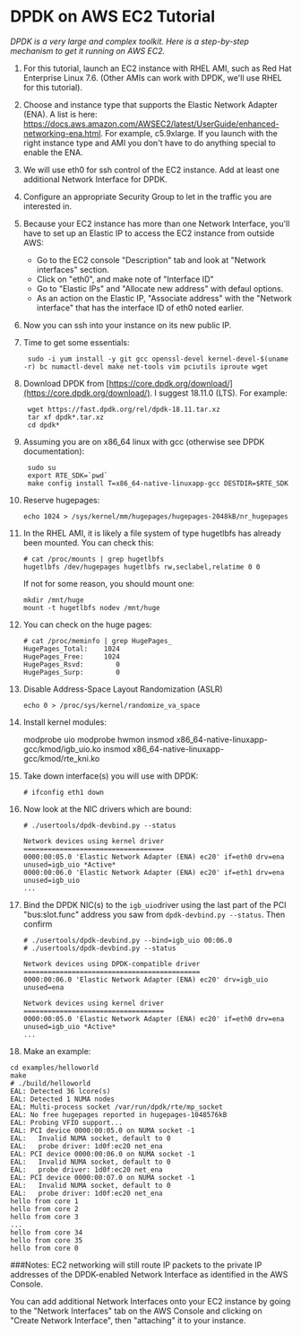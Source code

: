 # DPDK on AWS EC2 Tutorial

*DPDK is a very large and complex toolkit.  Here is a step-by-step mechanism to get it running on AWS EC2.*

1. For this tutorial, launch an EC2 instance with RHEL AMI, such as Red Hat Enterprise Linux 7.6.  (Other AMIs can work with DPDK, we'll use RHEL for this tutorial).
2. Choose and instance type that supports the Elastic Network Adapter (ENA).  A list is here: <https://docs.aws.amazon.com/AWSEC2/latest/UserGuide/enhanced-networking-ena.html>.  For example, c5.9xlarge. If you launch with the right instance type and AMI you don't have to do anything special to enable the ENA.
3. We will use eth0 for ssh control of the EC2 instance.  Add at least one additional Network Interface for DPDK.
4. Configure an appropriate Security Group to let in the traffic you are interested in.
5. Because your EC2 instance has more than one Network Interface, you'll have to set up an Elastic IP to access the EC2 instance from outside AWS:  
	* Go to the EC2 console "Description" tab and look at "Network interfaces" section.
	* Click on "eth0", and make note of "Interface ID"
	* Go to "Elastic IPs" and "Allocate new address" with defaul options.
	* As an action on the Elastic IP, "Associate address" with the "Network interface" that has the interface ID of eth0 noted earlier.
6. Now you can ssh into your instance on its new public IP.
7. Time to get some essentials:

		sudo -i yum install -y git gcc openssl-devel kernel-devel-$(uname -r) bc numactl-devel make net-tools vim pciutils iproute wget
    
8. Download DPDK from [https://core.dpdk.org/download/](https://core.dpdk.org/download/).  I suggest 18.11.0 (LTS). For example:

		wget https://fast.dpdk.org/rel/dpdk-18.11.tar.xz
		tar xf dpdk*.tar.xz
		cd dpdk*
		
9. Assuming you are on x86_64 linux with gcc (otherwise see DPDK documentation):

		sudo su
		export RTE_SDK=`pwd`
		make config install T=x86_64-native-linuxapp-gcc DESTDIR=$RTE_SDK
		
10. Reserve hugepages:

		echo 1024 > /sys/kernel/mm/hugepages/hugepages-2048kB/nr_hugepages
		
11. In the RHEL AMI, it is likely a file system of
type hugetlbfs has already been mounted.  You can check this:

		# cat /proc/mounts | grep hugetlbfs
		hugetlbfs /dev/hugepages hugetlbfs rw,seclabel,relatime 0 0

	If not for some reason, you should mount one:
	
		mkdir /mnt/huge
    	mount -t hugetlbfs nodev /mnt/huge
  
12. You can check on the huge pages:

		# cat /proc/meminfo | grep HugePages_
		HugePages_Total:    1024
		HugePages_Free:     1024
		HugePages_Rsvd:        0
		HugePages_Surp:        0
  	
13. Disable Address-Space Layout Randomization (ASLR)

		echo 0 > /proc/sys/kernel/randomize_va_space
		
14.  Install kernel modules:

		modprobe uio
    	modprobe hwmon
    	insmod x86_64-native-linuxapp-gcc/kmod/igb_uio.ko
    	insmod x86_64-native-linuxapp-gcc/kmod/rte_kni.ko  	
15. Take down interface(s) you will use with DPDK:

		# ifconfig eth1 down
		
16. Now look at the NIC drivers which are bound:

		# ./usertools/dpdk-devbind.py --status

		Network devices using kernel driver
		===================================
		0000:00:05.0 'Elastic Network Adapter (ENA) ec20' if=eth0 drv=ena unused=igb_uio *Active*
		0000:00:06.0 'Elastic Network Adapter (ENA) ec20' if=eth1 drv=ena unused=igb_uio 
		...
		
17. Bind the DPDK NIC(s) to the `igb_uio`driver using the last part of the PCI "bus:slot.func" address you saw from `dpdk-devbind.py --status`.  Then confirm

		# ./usertools/dpdk-devbind.py --bind=igb_uio 00:06.0
		# ./usertools/dpdk-devbind.py --status

		Network devices using DPDK-compatible driver
		============================================
		0000:00:06.0 'Elastic Network Adapter (ENA) ec20' drv=igb_uio unused=ena

		Network devices using kernel driver
		===================================
		0000:00:05.0 'Elastic Network Adapter (ENA) ec20' if=eth0 drv=ena unused=igb_uio *Active* 
		...

18. Make an example:

```shell
cd examples/helloworld
make
# ./build/helloworld 
EAL: Detected 36 lcore(s)
EAL: Detected 1 NUMA nodes
EAL: Multi-process socket /var/run/dpdk/rte/mp_socket
EAL: No free hugepages reported in hugepages-1048576kB
EAL: Probing VFIO support...
EAL: PCI device 0000:00:05.0 on NUMA socket -1
EAL:   Invalid NUMA socket, default to 0
EAL:   probe driver: 1d0f:ec20 net_ena
EAL: PCI device 0000:00:06.0 on NUMA socket -1
EAL:   Invalid NUMA socket, default to 0
EAL:   probe driver: 1d0f:ec20 net_ena
EAL: PCI device 0000:00:07.0 on NUMA socket -1
EAL:   Invalid NUMA socket, default to 0
EAL:   probe driver: 1d0f:ec20 net_ena
hello from core 1
hello from core 2
hello from core 3
...
hello from core 34
hello from core 35
hello from core 0
```

###Notes:
EC2 networking will still route IP packets to the private IP addresses of the DPDK-enabled Network Interface as identified in the AWS Console.

You can add additional Network Interfaces onto your EC2 instance by going to the "Network Interfaces" tab on the AWS Console and clicking on "Create Network Interface", then "attaching" it to your instance.
